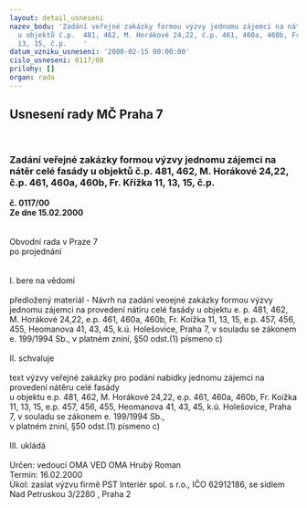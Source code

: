 ```yaml
---
layout: detail_usneseni
nazev_bodu: 'Zadání veřejné zakázky formou výzvy jednomu zájemci na nátěr celé fasády
  u objektů č.p.  481, 462, M. Horákové 24,22, č.p. 461, 460a, 460b, Fr. Křížka 11,
  13, 15, č.p.    '
datum_vzniku_usneseni: '2000-02-15 00:00:00'
cislo_usneseni: 0117/00
prilohy: []
organ: rada
---
```

<div id="ucUsn_pList" class="usn">
	<span><h2>Usnesení rady MČ Praha 7 </h2>
<br></span><div class="standBody">
<span><h3>Zadání veřejné zakázky formou výzvy jednomu zájemci na nátěr celé fasády u objektů č.p.  481, 462, M. Horákové 24,22, č.p. 461, 460a, 460b, Fr. Křížka 11, 13, 15, č.p.    </h3></span><div class="center">
		<strong>č. 0117/00</strong><br>
	</div>
<div class="center">
		<strong>Ze dne 15.02.2000</strong><br><br>
	</div>
<br>Obvodní rada v Praze 7<br>po projednání<br><br><br>I.	bere na vědomí<br><br> předložený materiál - Návrh na zadání veoejné zakázky formou výzvy jednomu zájemci na provedení nátiru  celé fasády u objektu e. p. 481, 462, M. Horákové 24,22, e.p. 461, 460a, 460b, Fr. Koížka 11, 13, 15, e.p. 457, 456, 455, Heomanova 41, 43, 45, k.ú. Holešovice, Praha 7, v souladu se zákonem <br>e. 199/1994 Sb., v platném zniní, §50 odst.(1) písmeno c)<br><br>II.  schvaluje<br><br>text výzvy veřejné zakázky pro podání nabídky jednomu zájemci na provedení  nátěru celé fasády <br>u objektu e.p.  481, 462, M. Horákové 24,22, e.p. 461, 460a, 460b, Fr. Koížka 11, 13, 15, e.p. 457, 456, 455, Heomanova 41, 43, 45, k.ú. Holešovice, Praha 7, v souladu se zákonem e. 199/1994 Sb., <br>v platném zniní, §50 odst.(1) písmeno c)<br><br>III.	ukládá <br><br> Určen:	vedoucí OMA	VED OMA Hrubý Roman<br>Termín: 16.02.2000<br>Úkol:	zaslat výzvu firmě PST Interiér  spol. s r.o., IČO 62912186, se sídlem Nad Petruskou 3/2280 , Praha 2 <br>
</div>
</div>